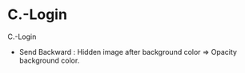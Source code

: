 # C.-Login
C.-Login
+ Send Backward : Hidden image after background color
=> Opacity background color.
<p align="center">
    <img src="https://github.com/danisluis3/C.-Login/blob/master/1.png" alt=""/>
</p>

<p align="center">
    <img src="https://github.com/danisluis3/C.-Login/blob/master/2.png" alt=""/>
</p>

<p align="center">
    <img src="https://github.com/danisluis3/C.-Login/blob/master/3.png" alt=""/>
</p>

<p align="center">
    <img src="https://github.com/danisluis3/C.-Login/blob/master/4.png" alt=""/>
</p>

<p align="center">
    <img src="https://github.com/danisluis3/C.-Login/blob/master/5.png" alt=""/>
</p>

<p align="center">
    <img src="https://github.com/danisluis3/C.-Login/blob/master/6.png" alt=""/>
</p>

<p align="center">
    <img src="https://github.com/danisluis3/C.-Login/blob/master/7.png" alt=""/>
</p>

<p align="center">
    <img src="https://github.com/danisluis3/C.-Login/blob/master/8.png" alt=""/>
</p>